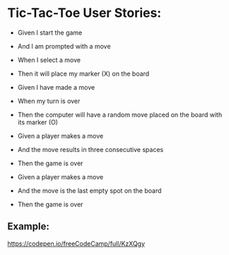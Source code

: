 # Tic-Tac-Toe User Stories:

* Given I start the game
* And I am prompted with a move
* When I select a move
* Then it will place my marker (X) on the board

* Given I have made a move
* When my turn is over
* Then the computer will have a random move placed on the board with its marker (O)

* Given a player makes a move
* And the move results in three consecutive spaces
* Then the game is over

* Given a player makes a move
* And the move is the last empty spot on the board
* Then the game is over

## Example:

https://codepen.io/freeCodeCamp/full/KzXQgy
